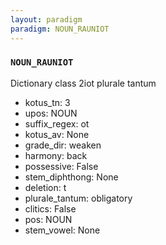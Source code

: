 ```yaml
---
layout: paradigm
paradigm: NOUN_RAUNIOT
---
```

### ` NOUN_RAUNIOT `

Dictionary class 2iot plurale tantum
* kotus_tn: 3
* upos: NOUN
* suffix_regex: ot
* kotus_av: None
* grade_dir: weaken
* harmony: back
* possessive: False
* stem_diphthong: None
* deletion: t
* plurale_tantum: obligatory
* clitics: False
* pos: NOUN
* stem_vowel: None
